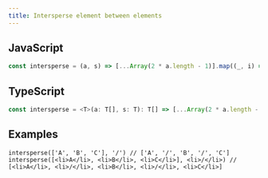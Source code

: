 ```yaml
---
title: Intersperse element between elements
---
```


## JavaScript
```js
const intersperse = (a, s) => [...Array(2 * a.length - 1)].map((_, i) => (i % 2 ? s : a[i / 2]))
```

## TypeScript
```ts
const intersperse = <T>(a: T[], s: T): T[] => [...Array(2 * a.length - 1)].map((_, i) => (i % 2 ? s : a[i / 2]))
```

## Examples
```tsx
intersperse(['A', 'B', 'C'], '/') // ['A', '/', 'B', '/', 'C']
intersperse([<li>A</li>, <li>B</li>, <li>C</li>], <li>/</li>) // [<li>A</li>, <li>/</li>, <li>B</li>, <li>/</li>, <li>C</li>]
```
